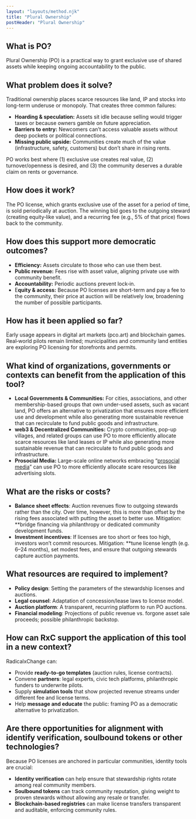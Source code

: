```yaml
---
layout: "layouts/method.njk"
title: "Plural Ownership"
postHeader: "Plural Ownership"
---
```


## What is PO?

Plural Ownership (PO) is a practical way to grant exclusive use of shared assets while keeping ongoing accountability to the public.

## What problem does it solve?

Traditional ownership places scarce resources like land, IP and stocks into long-term underuse or monopoly. That creates three common failures:

- **Hoarding & speculation:** Assets sit idle because selling would trigger taxes or because owners gamble on future appreciation.
- **Barriers to entry:** Newcomers can’t access valuable assets without deep pockets or political connections.
- **Missing public upside:** Communities create much of the value (infrastructure, safety, customers) but don’t share in rising rents.

PO works best where (1) exclusive use creates real value, (2) turnover/openness is desired, and (3) the community deserves a durable claim on rents or governance.

## How does it work?

The PO license, which grants exclusive use of the asset for a period of time, is sold periodically at auction. The winning bid goes to the outgoing steward (creating equity‑like value), and a recurring fee (e.g., 5% of that price) flows back to the community.

## How does this support more democratic outcomes?

- **Efficiency:** Assets circulate to those who can use them best.
- **Public revenue:** Fees rise with asset value, aligning private use with community benefit.
- **Accountability:** Periodic auctions prevent lock‑in.
- E**quity & access:** Because PO licenses are short-term and pay a fee to the community, their price at auction will be relatively low, broadening the number of possible participants.

## How has it been applied so far?

Early usage appears in digital art markets (pco.art) and blockchain games. Real‑world pilots remain limited; municipalities and community land entities are exploring PO licensing for storefronts and permits.

## What kind of organizations, governments or contexts can benefit from the application of this tool?

- **Local Governments & Communities:** For cities, associations, and other membership-based groups that own under-used assets, such as vacant land, PO offers an alternative to privatization that ensures more efficient use and development while also generating more sustainable revenue that can recirculate to fund public goods and infrastructure.
- **web3 & Decentralized Communities:** Crypto communities, pop-up villages, and related groups can use PO to more efficiently allocate scarce resources like land leases or IP while also generating more sustainable revenue that can recirculate to fund public goods and infrastructure.
- **Prosocial Media:** Large-scale online networks embracing “[prosocial media](https://www.noemamag.com/building-a-prosocial-media-ecosystem/)” can use PO to more efficiently allocate scare resources like advertising slots.

## What are the risks or costs?

- **Balance sheet effects**: Auction revenues flow to outgoing stewards rather than the city. Over time, however, this is more than offset by the rising fees associated with putting the asset to better use. Mitigation: **bridge financing via philanthropy or dedicated community development funds.
- **Investment incentives**: If licenses are too short or fees too high, investors won’t commit resources. Mitigation: **tune license length (e.g. 6–24 months), set modest fees, and ensure that outgoing stewards capture auction payments.

## What resources are required to implement?

- **Policy design**: Setting the parameters of the stewardship licenses and auctions.
- **Legal counsel**: Adaptation of concession/lease laws to license model.
- **Auction platform**: A transparent, recurring platform to run PO auctions.
- **Financial modeling**: Projections of public revenue vs. forgone asset sale proceeds; possible philanthropic backstop.

## How can RxC support the application of this tool in a new context?

RadicalxChange can:

- Provide **ready-to-go templates** (auction rules, license contracts).
- Convene **partners**: legal experts, civic tech platforms, philanthropic funders to underwrite pilots.
- Supply **simulation tools** that show projected revenue streams under different fee and license terms.
- Help **message and educate** the public: framing PO as a democratic alternative to privatization.

## Are there opportunities for alignment with identify verification, soulbound tokens or other technologies?

Because PO licenses are anchored in particular communities, identity tools are crucial:

- **Identity verification** can help ensure that stewardship rights rotate among real community members.
- **Soulbound tokens** can track community reputation, giving weight to proven stewards without allowing any resale or transfer.
- **Blockchain-based registries** can make license transfers transparent and auditable, enforcing community rules.